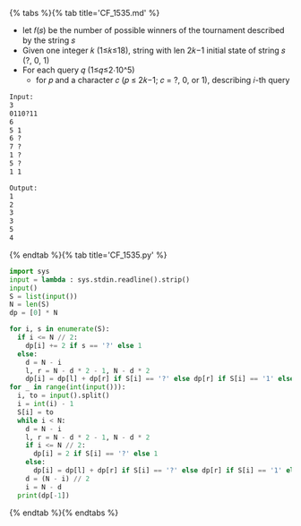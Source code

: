 {% tabs %}{% tab title='CF_1535.md' %}

* let 𝑓(𝑠) be the number of possible winners of the tournament described by the string  𝑠
* Given one integer 𝑘 (1≤𝑘≤18), string with len 2𝑘−1 initial state of string 𝑠 (?, 0, 1)
* For each query 𝑞 (1≤𝑞≤2⋅10^5)
  * for 𝑝 and a character 𝑐 (𝑝 ≤ 2𝑘−1; 𝑐 = ?, 0, or 1), describing 𝑖-th query

```txt
Input:
3
0110?11
6
5 1
6 ?
7 ?
1 ?
5 ?
1 1

Output:
1
2
3
3
5
4
```

{% endtab %}{% tab title='CF_1535.py' %}

```py
import sys
input = lambda : sys.stdin.readline().strip()
input()
S = list(input())
N = len(S)
dp = [0] * N

for i, s in enumerate(S):
  if i <= N // 2:
    dp[i] += 2 if s == '?' else 1
  else:
    d = N - i
    l, r = N - d * 2 - 1, N - d * 2
    dp[i] = dp[l] + dp[r] if S[i] == '?' else dp[r] if S[i] == '1' else dp[l]
for _ in range(int(input())):
  i, to = input().split()
  i = int(i) - 1
  S[i] = to
  while i < N:
    d = N - i
    l, r = N - d * 2 - 1, N - d * 2
    if i <= N // 2:
      dp[i] = 2 if S[i] == '?' else 1
    else:
      dp[i] = dp[l] + dp[r] if S[i] == '?' else dp[r] if S[i] == '1' else dp[l]
    d = (N - i) // 2
    i = N - d
  print(dp[-1])
```

{% endtab %}{% endtabs %}
